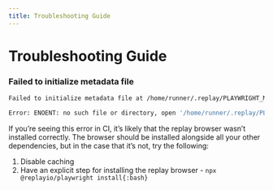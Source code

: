 ```yaml
---
title: Troubleshooting Guide
---
```

# Troubleshooting Guide

### Failed to initialize metadata file

```bash
Failed to initialize metadata file at /home/runner/.replay/PLAYWRIGHT_METADATA_0

Error: ENOENT: no such file or directory, open '/home/runner/.replay/PLAYWRIGHT_METADATA_0'
```

If you’re seeing this error in CI, it’s likely that the replay browser wasn’t installed correctly. The browser should be installed alongside all your other dependencies, but in the case that it’s not, try the following:

1. Disable caching
2. Have an explicit step for installing the replay browser - `npx @replayio/playwright install{:bash}`